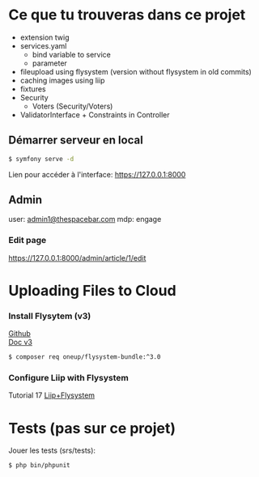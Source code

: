 # Ce que tu trouveras dans ce projet
* extension twig
* services.yaml
  * bind variable to service
  * parameter
* fileupload using flysystem (version without flysystem in old commits)
* caching images using liip
* fixtures
* Security 
  * Voters (Security/Voters)
* ValidatorInterface + Constraints in Controller 

## Démarrer serveur en local
```bash
$ symfony serve -d
```
Lien pour accéder à l'interface: https://127.0.0.1:8000

## Admin
user: admin1@thespacebar.com
mdp: engage
### Edit page
https://127.0.0.1:8000/admin/article/1/edit

# Uploading Files to Cloud 

### Install Flysytem (v3)
[Github][2]  
[Doc v3][3]
```bash
$ composer req oneup/flysystem-bundle:^3.0
```

### Configure Liip with Flysystem
Tutorial 17
[Liip+Flysystem][4]

# Tests (pas sur ce projet)
Jouer les tests (srs/tests):

```bash
$ php bin/phpunit
```

[1]: https://example.com
[2]: https://github.com/1up-lab/OneupFlysystemBundle
[3]: https://github.com/1up-lab/OneupFlysystemBundle/blob/release/3.x/Resources/doc/index.md
[4]: https://symfony.com/bundles/LiipImagineBundle/current/data-loader/flysystem.html